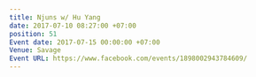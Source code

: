 ```yaml
---
title: Njuns w/ Hu Yang
date: 2017-07-10 08:27:00 +07:00
position: 51
Event date: 2017-07-15 00:00:00 +07:00
Venue: Savage
Event URL: https://www.facebook.com/events/1898002943784609/
---
```


